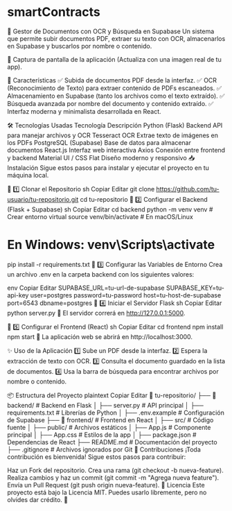 # smartContracts

📂 Gestor de Documentos con OCR y Búsqueda en Supabase
Un sistema que permite subir documentos PDF, extraer su texto con OCR, almacenarlos en Supabase y buscarlos por nombre o contenido.


📌 Captura de pantalla de la aplicación (Actualiza con una imagen real de tu app).

🚀 Características
✅ Subida de documentos PDF desde la interfaz.
✅ OCR (Reconocimiento de Texto) para extraer contenido de PDFs escaneados.
✅ Almacenamiento en Supabase (tanto los archivos como el texto extraído).
✅ Búsqueda avanzada por nombre del documento y contenido extraído.
✅ Interfaz moderna y minimalista desarrollada en React.

🛠 Tecnologías Usadas
Tecnología	Descripción
Python (Flask)	Backend API para manejar archivos y OCR
Tesseract OCR	Extrae texto de imágenes en los PDFs
PostgreSQL (Supabase)	Base de datos para almacenar documentos
React.js	Interfaz web interactiva
Axios	Conexión entre frontend y backend
Material UI / CSS Flat	Diseño moderno y responsivo
📥 Instalación
Sigue estos pasos para instalar y ejecutar el proyecto en tu máquina local.

🔹 1️⃣ Clonar el Repositorio
sh
Copiar
Editar
git clone https://github.com/tu-usuario/tu-repositorio.git
cd tu-repositorio
🔹 2️⃣ Configurar el Backend (Flask + Supabase)
sh
Copiar
Editar
cd backend
python -m venv venv      # Crear entorno virtual
source venv/bin/activate # En macOS/Linux
# En Windows: venv\Scripts\activate
pip install -r requirements.txt
🔹 3️⃣ Configurar las Variables de Entorno
Crea un archivo .env en la carpeta backend con los siguientes valores:

env
Copiar
Editar
SUPABASE_URL=tu-url-de-supabase
SUPABASE_KEY=tu-api-key
user=postgres
password=tu-password
host=tu-host-de-supabase
port=6543
dbname=postgres
🔹 4️⃣ Iniciar el Servidor Flask
sh
Copiar
Editar
python server.py
📌 El servidor correrá en http://127.0.0.1:5000.

🔹 5️⃣ Configurar el Frontend (React)
sh
Copiar
Editar
cd frontend
npm install
npm start
📌 La aplicación web se abrirá en http://localhost:3000.

✨ Uso de la Aplicación
1️⃣ Sube un PDF desde la interfaz.
2️⃣ Espera la extracción de texto con OCR.
3️⃣ Consulta el documento guardado en la lista de documentos.
4️⃣ Usa la barra de búsqueda para encontrar archivos por nombre o contenido.

📦 Estructura del Proyecto
plaintext
Copiar
Editar
📂 tu-repositorio/
 ├── 📂 backend/         # Backend en Flask
 │   ├── server.py       # API principal
 │   ├── requirements.txt # Librerías de Python
 │   ├── .env.example    # Configuración de Supabase
 ├── 📂 frontend/        # Frontend en React
 │   ├── src/            # Código fuente
 │   ├── public/         # Archivos estáticos
 │   ├── App.js          # Componente principal
 │   ├── App.css         # Estilos de la app
 │   ├── package.json    # Dependencias de React
 ├── README.md           # Documentación del proyecto
 ├── .gitignore          # Archivos ignorados por Git
🤝 Contribuciones
¡Toda contribución es bienvenida! Sigue estos pasos para contribuir:

Haz un Fork del repositorio.
Crea una rama (git checkout -b nueva-feature).
Realiza cambios y haz un commit (git commit -m "Agrega nueva feature").
Envía un Pull Request (git push origin nueva-feature).
📄 Licencia
Este proyecto está bajo la Licencia MIT. Puedes usarlo libremente, pero no olvides dar crédito. 📜

